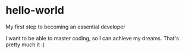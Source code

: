 # hello-world
My first step to becoming an essential developer

I want to be able to master coding, so I can achieve my dreams.
That's pretty much it :)
